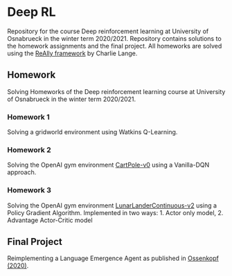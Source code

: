 # Deep RL
Repository for the course Deep reinforcement learning at University of Osnabrueck in the winter term 2020/2021.
Repository contains solutions to the homework assignments and the final project.
All homeworks are solved using the [ReAlly framework](https://github.com/geronimocharlie/ReAllY) by Charlie Lange.

## Homework
Solving Homeworks of the Deep reinforcement learning course at University of Osnabrueck in the winter term 2020/2021.

### Homework 1
Solving a gridworld environment using Watkins Q-Learning.

### Homework 2
Solving the OpenAI gym environment [CartPole-v0](https://gym.openai.com/envs/CartPole-v0/) using 
a Vanilla-DQN approach.

### Homework 3
Solving the OpenAI gym environment [LunarLanderContinuous-v2](https://gym.openai.com/envs/LunarLanderContinuous-v2/) using a Policy Gradient Algorithm. Implemented in two ways: 1. Actor only model, 2. Advantage Actor-Critic model

## Final Project
Reimplementing a Language Emergence Agent as published in [Ossenkopf (2020)](https://openreview.net/forum?id=Hke1gySFvB).
